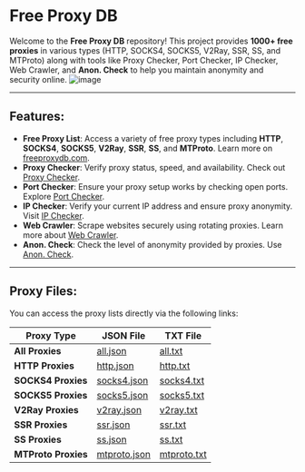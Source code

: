 # Free Proxy DB

Welcome to the **Free Proxy DB** repository! This project provides **1000+ free proxies** in various types (HTTP, SOCKS4, SOCKS5, V2Ray, SSR, SS, and MTProto) along with tools like Proxy Checker, Port Checker, IP Checker, Web Crawler, and **Anon. Check** to help you maintain anonymity and security online.
![image](https://github.com/user-attachments/assets/bc778fed-4f65-49a4-b206-b7d462029003)

---

## Features:

- **Free Proxy List**: Access a variety of free proxy types including **HTTP**, **SOCKS4**, **SOCKS5**, **V2Ray**, **SSR**, **SS**, and **MTProto**. Learn more on [freeproxydb.com](https://freeproxydb.com/).
- **Proxy Checker**: Verify proxy status, speed, and availability. Check out [Proxy Checker](https://freeproxydb.com/freeTools/proxyChecker).
- **Port Checker**: Ensure your proxy setup works by checking open ports. Explore [Port Checker](https://freeproxydb.com/freeTools/portChecker).
- **IP Checker**: Verify your current IP address and ensure proxy anonymity. Visit [IP Checker](https://freeproxydb.com/freeTools/ipChecker).
- **Web Crawler**: Scrape websites securely using rotating proxies. Learn more about [Web Crawler](https://freeproxydb.com/freeTools/webCrawler).
- **Anon. Check**: Check the level of anonymity provided by proxies. Use [Anon. Check](https://freeproxydb.com/anonChecker).

---

## Proxy Files:

You can access the proxy lists directly via the following links:

| Proxy Type       | JSON File                                                                 | TXT File                                                                  |
|------------------|---------------------------------------------------------------------------|---------------------------------------------------------------------------|
| **All Proxies**  | [all.json](https://raw.githubusercontent.com/LoneKingCode/free-proxy-db/refs/heads/main/proxies/all.json) | [all.txt](https://raw.githubusercontent.com/LoneKingCode/free-proxy-db/refs/heads/main/proxies/all.txt) |
| **HTTP Proxies** | [http.json](https://raw.githubusercontent.com/LoneKingCode/free-proxy-db/refs/heads/main/proxies/http.json) | [http.txt](https://raw.githubusercontent.com/LoneKingCode/free-proxy-db/refs/heads/main/proxies/http.txt) |
| **SOCKS4 Proxies** | [socks4.json](https://raw.githubusercontent.com/LoneKingCode/free-proxy-db/refs/heads/main/proxies/socks4.json) | [socks4.txt](https://raw.githubusercontent.com/LoneKingCode/free-proxy-db/refs/heads/main/proxies/socks4.txt) |
| **SOCKS5 Proxies** | [socks5.json](https://raw.githubusercontent.com/LoneKingCode/free-proxy-db/refs/heads/main/proxies/socks5.json) | [socks5.txt](https://raw.githubusercontent.com/LoneKingCode/free-proxy-db/refs/heads/main/proxies/socks5.txt) |
| **V2Ray Proxies** | [v2ray.json](https://raw.githubusercontent.com/LoneKingCode/free-proxy-db/refs/heads/main/proxies/v2ray.json) | [v2ray.txt](https://raw.githubusercontent.com/LoneKingCode/free-proxy-db/refs/heads/main/proxies/v2ray.txt) |
| **SSR Proxies**  | [ssr.json](https://raw.githubusercontent.com/LoneKingCode/free-proxy-db/refs/heads/main/proxies/ssr.json) | [ssr.txt](https://raw.githubusercontent.com/LoneKingCode/free-proxy-db/refs/heads/main/proxies/ssr.txt) |
| **SS Proxies**   | [ss.json](https://raw.githubusercontent.com/LoneKingCode/free-proxy-db/refs/heads/main/proxies/ss.json) | [ss.txt](https://raw.githubusercontent.com/LoneKingCode/free-proxy-db/refs/heads/main/proxies/ss.txt) |
| **MTProto Proxies** | [mtproto.json](https://raw.githubusercontent.com/LoneKingCode/free-proxy-db/refs/heads/main/proxies/mtproto.json) | [mtproto.txt](https://raw.githubusercontent.com/LoneKingCode/free-proxy-db/refs/heads/main/proxies/mtproto.txt) |

